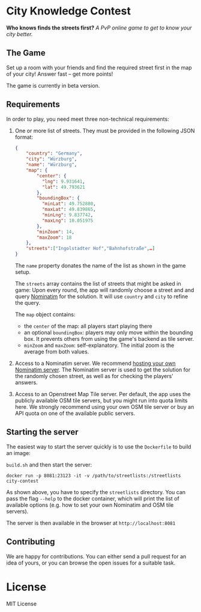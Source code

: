 # City Knowledge Contest 
**Who knows finds the streets first?** *A PvP online game to get to know your city better.*

## The Game

Set up a room with your friends and find the required street first in the map of
your city! Answer fast – get more points!

The game is currently in beta version.

## Requirements

In order to play, you need meet three non-technical requirements:

1. One or more list of streets. They must be provided in the following JSON format:
    ```json
   {
        "country": "Germany",
        "city": "Würzburg",
        "name": "Würzburg",
        "map": {
            "center": {
              "lng": 9.931641,
              "lat": 49.793621
            },
            "boundingBox": {
              "minLat": 49.752880,
              "maxLat": 49.839865,
              "minLng": 9.837742,
              "maxLng": 10.051975
            },
            "minZoom": 14,
            "maxZoom": 18
        },
        "streets":["Ingolstadter Hof","Bahnhofstraße",…]
   }
   ```
   The `name` property donates the name of the list as shown in the game setup.
   
   The `streets` array contains the list of streets that might be asked in game: Upon every round, the app will randomly choose a street and 
   and query [Nominatim](https://nominatim.org/) for the solution.
   It will use `country` and `city` to refine the query. 
   
   The  `map` object contains: 
     * the `center` of the map: all players start playing there
     * an optional `boundingBox`: players may only move within the bounding box. It prevents others from using the game's backend as tile server.
     * `minZoom` and `maxZoom`: self-explanatory. The initial zoom is the average from both values.
2. Access to a Nominatim server. We recommend [hosting your own Nominatim server](https://github.com/mediagis/nominatim-docker).
   The Nominatim server is used to get the solution for the randomly chosen street, as well as for checking the players' answers.
3. Access to an Openstreet Map Tile server. Per default, the app uses the publicly available OSM tile servers,
   but you might run into quota limits here. We strongly recommend using your own OSM tile server or
   buy an API quota on one of the available public servers.

## Starting the server

The easiest way to start the server quickly is to use the `Dockerfile` to build
an image:

`build.sh`
and then start the server:

`docker run -p 8081:23123 -it -v /path/to/streetlists:/streetlists city-contest`

As shown above, you have to specify the `streetlists` directory. You can pass the flag `--help` to the
docker container, which will print the list of available options (e.g. how to set your own Nominatim and OSM tile servers).

The server is then available in the browser at `http://localhost:8081`

## Contributing

We are happy for contributions. You can either send a pull request for an idea of yours, or you can browse the open
issues for a suitable task. 

# License

MIT License
